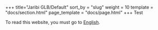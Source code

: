+++
title="Jaribi GLB/Default"
sort_by = "slug"
weight = 10
template = "docs/section.html"
page_template = "docs/page.html"
+++
Test

To read this website, you must go to [English](/eng/).